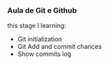 ### Aula de Git e Github

this stage I learning:

- Git initialization
- Git Add and commit chances
- Show commits log
